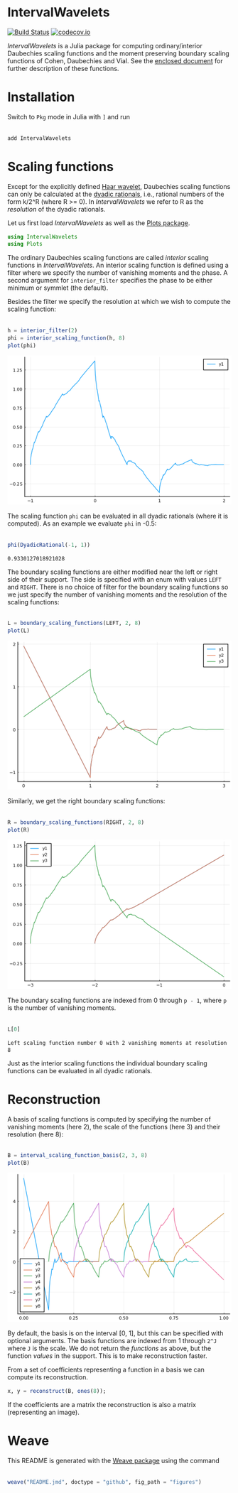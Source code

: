 IntervalWavelets
================

[![Build Status](https://travis-ci.org/robertdj/IntervalWavelets.jl.svg?branch=master)](https://travis-ci.org/robertdj/IntervalWavelets.jl)
[![codecov.io](https://codecov.io/github/robertdj/IntervalWavelets.jl/coverage.svg?branch=master)](https://codecov.io/github/robertdj/IntervalWavelets.jl?branch=master)

*IntervalWavelets* is a Julia package for computing ordinary/interior Daubechies scaling functions and the moment preserving boundary scaling functions of Cohen, Daubechies and Vial.
See the [enclosed document](doc/boundary_wavelets.pdf) for further description of these functions.


# Installation

Switch to `Pkg` mode in Julia with `]` and run

````julia

add IntervalWavelets
````





# Scaling functions

Except for the explicitly defined [Haar wavelet](https://en.wikipedia.org/wiki/Haar_wavelet), Daubechies scaling functions can only be calculated at the [dyadic rationals](https://en.wikipedia.org/wiki/Dyadic_rational), i.e., rational numbers of the form k/2^R (where R >= 0).
In *IntervalWavelets* we refer to R as the *resolution* of the dyadic rationals.

Let us first load *IntervalWavelets* as well as the [Plots package](https://github.com/JuliaPlots/Plots.jl).

````julia
using IntervalWavelets
using Plots
````






The ordinary Daubechies scaling functions are called *interior* scaling functions in *IntervalWavelets*.
An interior scaling function is defined using a filter where we specify the number of vanishing moments and the phase.
A second argument for `interior_filter` specifies the phase to be either minimum or symmlet (the default).

Besides the filter we specify the resolution at which we wish to compute the scaling function:

````julia

h = interior_filter(2)
phi = interior_scaling_function(h, 8)
plot(phi)
````


![](figures/README_interior_1.png)



The scaling function `phi` can be evaluated in all dyadic rationals (where it is computed).
As an example we evaluate `phi` in -0.5:

````julia

phi(DyadicRational(-1, 1))
````


````
0.9330127018921028
````





The boundary scaling functions are either modified near the left or right side of their support.
The side is specified with an enum with values `LEFT` and `RIGHT`.
There is no choice of filter for the boundary scaling functions so we just specify the number of vanishing moments and the resolution of the scaling functions:

````julia

L = boundary_scaling_functions(LEFT, 2, 8)
plot(L)
````


![](figures/README_left_1.png)



Similarly, we get the right boundary scaling functions:

````julia

R = boundary_scaling_functions(RIGHT, 2, 8)
plot(R)
````


![](figures/README_right_1.png)



The boundary scaling functions are indexed from 0 through `p - 1`, where `p` is the number of vanishing moments.

````julia

L[0]
````


````
Left scaling function number 0 with 2 vanishing moments at resolution 8
````





Just as the interior scaling functions the individual boundary scaling functions can be evaluated in all dyadic rationals.


# Reconstruction

A basis of scaling functions is computed by specifying the number of vanishing moments (here 2), the scale of the functions (here 3) and their resolution (here 8):

````julia

B = interval_scaling_function_basis(2, 3, 8)
plot(B)
````


![](figures/README_basis_1.png)



By default, the basis is on the interval [0, 1], but this can be specified with optional arguments.
The basis functions are indexed from 1 through `2^J` where `J` is the scale.
We do not return the *functions* as above, but the function *values* in the support.
This is to make reconstruction faster.

From a set of coefficients representing a function in a basis we can compute its reconstruction.

````julia
x, y = reconstruct(B, ones(8));
````





If the coefficients are a matrix the reconstruction is also a matrix (representing an image). 


# Weave

This README is generated with the [Weave package](https://github.com/JunoLab/Weave.jl) using the command 

````julia

weave("README.jmd", doctype = "github", fig_path = "figures")
````

